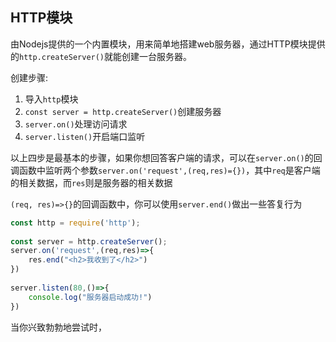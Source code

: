 ## HTTP模块
由Nodejs提供的一个内置模块，用来简单地搭建web服务器，通过HTTP模块提供的`http.createServer()`就能创建一台服务器。

创建步骤:
1. 导入`http`模块
2. `const server = http.createServer()`创建服务器
3. `server.on()`处理访问请求
4. `server.listen()`开启端口监听

以上四步是最基本的步骤，如果你想回答客户端的请求，可以在`server.on()`的回调函数中监听两个参数`server.on('request',(req,res)={})`，其中`req`是客户端的相关数据，而`res`则是服务器的相关数据

`(req, res)=>{}`的回调函数中，你可以使用`server.end()`做出一些答复行为

```js
const http = require('http');  
  
const server = http.createServer();  
server.on('request',(req,res)=>{  
    res.end("<h2>我收到了</h2>")  
})  
  
server.listen(80,()=>{  
    console.log("服务器启动成功!")  
})
```

当你兴致勃勃地尝试时，